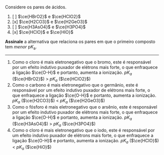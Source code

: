 Considere os pares de ácidos.

1. [ ] $\ce{HBrO2}$ e $\ce{HClO2}$
2. [x] $\ce{H2CO3}$ e $\ce{H2GeO3}$
3. [ ] $\ce{H3AsO4}$ e $\ce{H3PO4}$
4. [x] $\ce{HClO}$ e $\ce{HIO}$

**Assinale** a alternativa que relaciona os pares em que o primeiro composto tem *menor* $\mathrm{p}K_\mathrm{a}$.

---

1. Como o cloro é mais eletronegativo que o bromo, este é responsável por um efeito indutivo puxador de elétrons mais forte, o que enfraquece a ligação $\ce{O-H}$  e portanto, aumenta a ionização.
	$pK_a$ ($\ce{HBrO2}$) > $pK_a$ ($\ce{HClO2}$)
2. Como o carbono é mais eletronegativo que o germânio, este é responsável por um efeito indutivo puxador de elétrons mais forte, o que enfraquece a ligação $\ce{O-H}$  e portanto, aumenta a ionização.
	$pK_a$ ($\ce{H2CO3}$) < $pK_a$ ($\ce{H2GeO3}$)
3. Como o fósforo é mais eletronegativo que o arsênio, este é responsável por um efeito indutivo puxador de elétrons mais forte, o que enfraquece a ligação $\ce{O-H}$  e portanto, aumenta a ionização.
	$pK_a$ ($\ce{H3AsO4}$) > $pK_a$ ($\ce{H3PO4}$)
4. Como o cloro é mais eletronegativo que o iodo, este é responsável por um efeito indutivo puxador de elétrons mais forte, o que enfraquece a ligação $\ce{O-H}$  e portanto, aumenta a ionização.
	$pK_a$ ($\ce{HClO}$) < $pK_a$ ($\ce{HiO}$)
	
